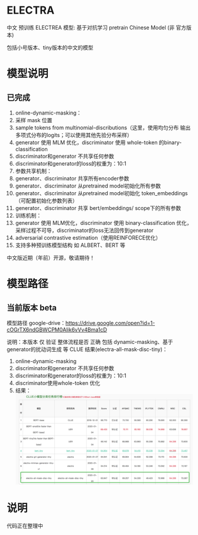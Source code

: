 # ELECTRA

中文 预训练 ELECTREA 模型: 基于对抗学习 pretrain Chinese Model
(非 官方版本)

包括小号版本、tiny版本的中文的模型
# 模型说明
## 已完成
1. online-dynamic-masking：
  1. 采样 mask 位置
  2. sample tokens from multinomial-discributions（这里，使用均匀分布 输出 多项式分布的logits；可以使用其他先验分布采样）
2. generator 使用 MLM 优化，discriminator 使用 whole-token 的binary-classification
3. discriminator和generator 不共享任何参数
4. discriminator和generator的loss的权重为：10:1
5. 参数共享机制：
  1. generator、discriminator 共享所有encoder参数
  2. generator、discriminator 从pretrained model初始化所有参数
  3. generator、discriminator 从pretrained model初始化 token_embeddings（可配置初始化参数列表）
  4. generator、discriminator 共享 bert/embeddings/ scope下的所有参数
6. 训练机制：
  1. generator 使用 MLM优化，discriminator 使用 binary-classification 优化，采样过程不可导，discriminator的loss无法回传到generator
  2. adversarial contrastive estimation（使用REINFORECE优化）
7. 支持多种预训练模型结构 如 ALBERT、BERT 等

中文版近期（年前）开源，敬请期待！
# 模型路径
## 当前版本 beta
模型路径 google-drive：https://drive.google.com/open?id=1-cOGrTX6ndGBWCPM0Alik6vVv4Bma1cD

说明：本版本 仅 验证 整体流程是否 正确 包括 dynamic-masking、基于generator的扰动词生成 等
CLUE 结果(electra-all-mask-disc-tiny)：
1. online-dynamic-masking
2. discriminator和generator 不共享任何参数
3. discriminator和generator的loss的权重为：10:1
4. discriminator使用whole-token 优化
5. 结果：
![image](http://github.com/CLUEbenchmark/ELECTRA/blob/master/images/electra_tiny_beta_all_mask.png)



# 说明
代码正在整理中

